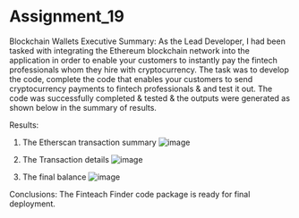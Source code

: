 # Assignment_19
Blockchain Wallets
Executive Summary: As the Lead Developer, I had been tasked with integrating the Ethereum blockchain network into the application in order to enable your customers to instantly pay the fintech professionals whom they hire with cryptocurrency. The task was to develop the code,  complete the code that enables your customers to send cryptocurrency payments to fintech professionals & and test it out. The code was successfully completed & tested & the outputs were generated as shown below in the summary of results.

Results: 
1. The Etherscan transaction summary
![image](https://user-images.githubusercontent.com/85462153/139754215-70045eef-3b0e-439d-ae2a-583a64fd1e08.png)

2. The Transaction details
![image](https://user-images.githubusercontent.com/85462153/139754231-616f6f8a-5fed-43c1-96a0-951e401346c3.png)

3. The final balance
![image](https://user-images.githubusercontent.com/85462153/139754248-76e291c5-5096-487d-b0ba-9be44a9917a7.png)

Conclusions: The Finteach Finder code package is ready for final deployment.
